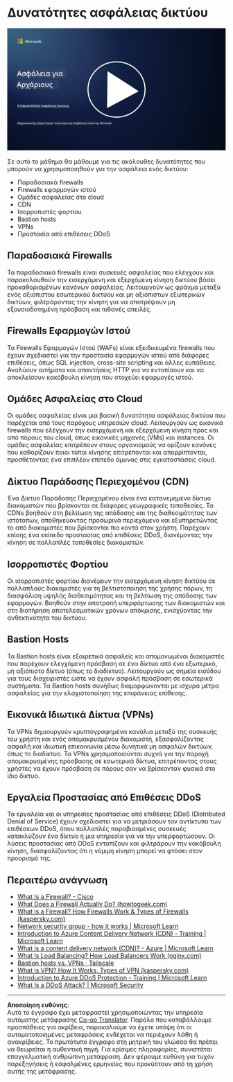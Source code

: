 <!--
CO_OP_TRANSLATOR_METADATA:
{
  "original_hash": "c3aba077bb98eebc925dd58d870229ab",
  "translation_date": "2025-09-03T20:20:09+00:00",
  "source_file": "3.3 Network security capabilities.md",
  "language_code": "el"
}
-->
# Δυνατότητες ασφάλειας δικτύου

[![Παρακολουθήστε το βίντεο](../../translated_images/3-3_placeholder.1a1265ccd17434df15e62f7e405fd8fc6a956414505c1266772f33d926e17f22.el.png)](https://learn-video.azurefd.net/vod/player?id=b2a4a548-d129-4add-ba68-eca416ec65bc)

Σε αυτό το μάθημα θα μάθουμε για τις ακόλουθες δυνατότητες που μπορούν να χρησιμοποιηθούν για την ασφάλεια ενός δικτύου:

 - Παραδοσιακά firewalls
 - Firewalls εφαρμογών ιστού
 - Ομάδες ασφαλείας στο cloud
 - CDN
 - Ισορροπιστές φορτίου
 - Bastion hosts
 - VPNs
 - Προστασία από επιθέσεις DDoS

## Παραδοσιακά Firewalls

Τα παραδοσιακά firewalls είναι συσκευές ασφαλείας που ελέγχουν και παρακολουθούν την εισερχόμενη και εξερχόμενη κίνηση δικτύου βάσει προκαθορισμένων κανόνων ασφαλείας. Λειτουργούν ως φράγμα μεταξύ ενός αξιόπιστου εσωτερικού δικτύου και μη αξιόπιστων εξωτερικών δικτύων, φιλτράροντας την κίνηση για να αποτρέψουν μη εξουσιοδοτημένη πρόσβαση και πιθανές απειλές.

## Firewalls Εφαρμογών Ιστού

Τα Firewalls Εφαρμογών Ιστού (WAFs) είναι εξειδικευμένα firewalls που έχουν σχεδιαστεί για την προστασία εφαρμογών ιστού από διάφορες επιθέσεις, όπως SQL injection, cross-site scripting και άλλες ευπάθειες. Αναλύουν αιτήματα και απαντήσεις HTTP για να εντοπίσουν και να αποκλείσουν κακόβουλη κίνηση που στοχεύει εφαρμογές ιστού.

## Ομάδες Ασφαλείας στο Cloud

Οι ομάδες ασφαλείας είναι μια βασική δυνατότητα ασφάλειας δικτύου που παρέχεται από τους παρόχους υπηρεσιών cloud. Λειτουργούν ως εικονικά firewalls που ελέγχουν την εισερχόμενη και εξερχόμενη κίνηση προς και από πόρους του cloud, όπως εικονικές μηχανές (VMs) και instances. Οι ομάδες ασφαλείας επιτρέπουν στους οργανισμούς να ορίζουν κανόνες που καθορίζουν ποιοι τύποι κίνησης επιτρέπονται και απορρίπτονται, προσθέτοντας ένα επιπλέον επίπεδο άμυνας στις εγκαταστάσεις cloud.

## Δίκτυο Παράδοσης Περιεχομένου (CDN)

Ένα Δίκτυο Παράδοσης Περιεχομένου είναι ένα κατανεμημένο δίκτυο διακομιστών που βρίσκονται σε διάφορες γεωγραφικές τοποθεσίες. Τα CDNs βοηθούν στη βελτίωση της απόδοσης και της διαθεσιμότητας των ιστότοπων, αποθηκεύοντας προσωρινά περιεχόμενο και εξυπηρετώντας το από διακομιστές που βρίσκονται πιο κοντά στον χρήστη. Παρέχουν επίσης ένα επίπεδο προστασίας από επιθέσεις DDoS, διανέμοντας την κίνηση σε πολλαπλές τοποθεσίες διακομιστών.

## Ισορροπιστές Φορτίου

Οι ισορροπιστές φορτίου διανέμουν την εισερχόμενη κίνηση δικτύου σε πολλαπλούς διακομιστές για τη βελτιστοποίηση της χρήσης πόρων, τη διασφάλιση υψηλής διαθεσιμότητας και τη βελτίωση της απόδοσης των εφαρμογών. Βοηθούν στην αποτροπή υπερφόρτωσης των διακομιστών και στη διατήρηση αποτελεσματικών χρόνων απόκρισης, ενισχύοντας την ανθεκτικότητα του δικτύου.

## Bastion Hosts

Τα Bastion hosts είναι εξαιρετικά ασφαλείς και απομονωμένοι διακομιστές που παρέχουν ελεγχόμενη πρόσβαση σε ένα δίκτυο από ένα εξωτερικό, μη αξιόπιστο δίκτυο (όπως το διαδίκτυο). Λειτουργούν ως σημεία εισόδου για τους διαχειριστές ώστε να έχουν ασφαλή πρόσβαση σε εσωτερικά συστήματα. Τα Bastion hosts συνήθως διαμορφώνονται με ισχυρά μέτρα ασφαλείας για την ελαχιστοποίηση της επιφάνειας επίθεσης.

## Εικονικά Ιδιωτικά Δίκτυα (VPNs)

Τα VPNs δημιουργούν κρυπτογραφημένα κανάλια μεταξύ της συσκευής του χρήστη και ενός απομακρυσμένου διακομιστή, εξασφαλίζοντας ασφαλή και ιδιωτική επικοινωνία μέσω δυνητικά μη ασφαλών δικτύων, όπως το διαδίκτυο. Τα VPNs χρησιμοποιούνται συχνά για την παροχή απομακρυσμένης πρόσβασης σε εσωτερικά δίκτυα, επιτρέποντας στους χρήστες να έχουν πρόσβαση σε πόρους σαν να βρίσκονταν φυσικά στο ίδιο δίκτυο.

## Εργαλεία Προστασίας από Επιθέσεις DDoS

Τα εργαλεία και οι υπηρεσίες προστασίας από επιθέσεις DDoS (Distributed Denial of Service) έχουν σχεδιαστεί για να μετριάσουν τον αντίκτυπο των επιθέσεων DDoS, όπου πολλαπλές παραβιασμένες συσκευές κατακλύζουν ένα δίκτυο ή μια υπηρεσία για να την υπερφορτώσουν. Οι λύσεις προστασίας από DDoS εντοπίζουν και φιλτράρουν την κακόβουλη κίνηση, διασφαλίζοντας ότι η νόμιμη κίνηση μπορεί να φτάσει στον προορισμό της.

## Περαιτέρω ανάγνωση

- [What Is a Firewall? - Cisco](https://www.cisco.com/c/en/us/products/security/firewalls/what-is-a-firewall.html#~types-of-firewalls)
- [What Does a Firewall Actually Do? (howtogeek.com)](https://www.howtogeek.com/144269/htg-explains-what-firewalls-actually-do/)
- [What is a Firewall? How Firewalls Work & Types of Firewalls (kaspersky.com)](https://www.kaspersky.com/resource-center/definitions/firewall)
- [Network security group - how it works | Microsoft Learn](https://learn.microsoft.com/azure/virtual-network/network-security-group-how-it-works)
- [Introduction to Azure Content Delivery Network (CDN) - Training | Microsoft Learn](https://learn.microsoft.com/training/modules/intro-to-azure-content-delivery-network/?WT.mc_id=academic-96948-sayoung)
- [What is a content delivery network (CDN)? - Azure | Microsoft Learn](https://learn.microsoft.com/azure/cdn/cdn-overview?WT.mc_id=academic-96948-sayoung)
- [What Is Load Balancing? How Load Balancers Work (nginx.com)](https://www.nginx.com/resources/glossary/load-balancing/)
- [Bastion hosts vs. VPNs · Tailscale](https://tailscale.com/learn/bastion-hosts-vs-vpns/)
- [What is VPN? How It Works, Types of VPN (kaspersky.com)](https://www.kaspersky.com/resource-center/definitions/what-is-a-vpn)
- [Introduction to Azure DDoS Protection - Training | Microsoft Learn](https://learn.microsoft.com/training/modules/introduction-azure-ddos-protection/?WT.mc_id=academic-96948-sayoung)
- [What Is a DDoS Attack? | Microsoft Security](https://www.microsoft.com/security/business/security-101/what-is-a-ddos-attack?WT.mc_id=academic-96948-sayoung)

---

**Αποποίηση ευθύνης**:  
Αυτό το έγγραφο έχει μεταφραστεί χρησιμοποιώντας την υπηρεσία αυτόματης μετάφρασης [Co-op Translator](https://github.com/Azure/co-op-translator). Παρόλο που καταβάλλουμε προσπάθειες για ακρίβεια, παρακαλούμε να έχετε υπόψη ότι οι αυτοματοποιημένες μεταφράσεις ενδέχεται να περιέχουν λάθη ή ανακρίβειες. Το πρωτότυπο έγγραφο στη μητρική του γλώσσα θα πρέπει να θεωρείται η αυθεντική πηγή. Για κρίσιμες πληροφορίες, συνιστάται επαγγελματική ανθρώπινη μετάφραση. Δεν φέρουμε ευθύνη για τυχόν παρεξηγήσεις ή εσφαλμένες ερμηνείες που προκύπτουν από τη χρήση αυτής της μετάφρασης.